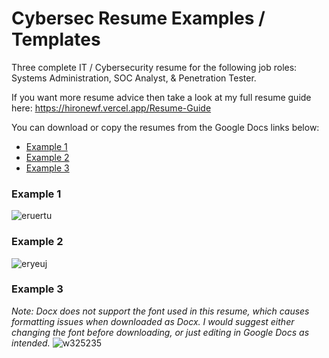 # Cybersec Resume Examples / Templates
Three complete IT / Cybersecurity resume for the following job roles: Systems Administration, SOC Analyst, &amp; Penetration Tester.

If you want more resume advice then take a look at my full resume guide here: https://hironewf.vercel.app/Resume-Guide

You can download or copy the resumes from the Google Docs links below:
* [Example 1](https://docs.google.com/document/d/1Z6Hvck6qCyla-6rtBp7mhdHUnx9A4wzUypki9mdQIu8/edit?usp=sharing)
* [Example 2](https://docs.google.com/document/d/1uNtRRJOeVlmgYS7mrtAG5ZMGT537YXCs6SeLWwJRoL8/edit?usp=sharing)
* [Example 3](https://docs.google.com/document/d/1xN2OaaAgSZhMoQPZqBmC_r4lGRxC3gsvmnbpLAmBv7Y/edit?usp=sharing)
### Example 1
![eruertu](https://github.com/user-attachments/assets/2baefbac-8d2d-4716-b3b7-60271b08a359)
### Example 2
![eryeuj](https://github.com/user-attachments/assets/fb6e2192-ba93-4b2c-a0aa-40b5086b6106)
### Example 3
*Note: Docx does not support the font used in this resume, which causes formatting issues when downloaded as Docx. I would suggest either changing the font before downloading, or just editing in Google Docs as intended.*
![w325235](https://github.com/user-attachments/assets/0019a5dd-b65d-48bb-9264-aca1ae4c2836)




